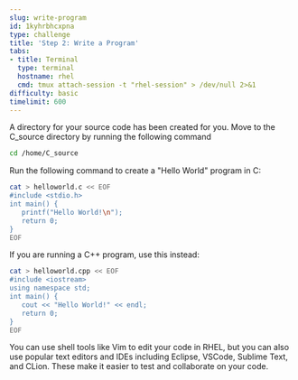 ```yaml
---
slug: write-program
id: 1kyhrbhcxpna
type: challenge
title: 'Step 2: Write a Program'
tabs:
- title: Terminal
  type: terminal
  hostname: rhel
  cmd: tmux attach-session -t "rhel-session" > /dev/null 2>&1
difficulty: basic
timelimit: 600
---
```

A directory for your source code has been created for you. Move to the C_source directory by running the following command

```bash
cd /home/C_source
```

Run the following command to create a "Hello World" program in C:

```bash
cat > helloworld.c << EOF
#include <stdio.h>
int main() {
   printf("Hello World!\n");
   return 0;
}
EOF
```

If you are running a C++ program, use this instead:

```bash
cat > helloworld.cpp << EOF
#include <iostream>
using namespace std;
int main() {
   cout << "Hello World!" << endl;
   return 0;
}
EOF
```

You can use shell tools like Vim to edit your code in RHEL, but you can also use popular text editors and IDEs including Eclipse, VSCode, Sublime Text, and CLion. These make it easier to test and collaborate on your code.
